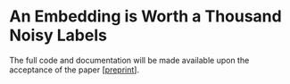 # An Embedding is Worth a Thousand Noisy Labels

The full code and documentation will be made available upon the acceptance of the paper [[preprint](https://arxiv.org/pdf/2408.14358)].
